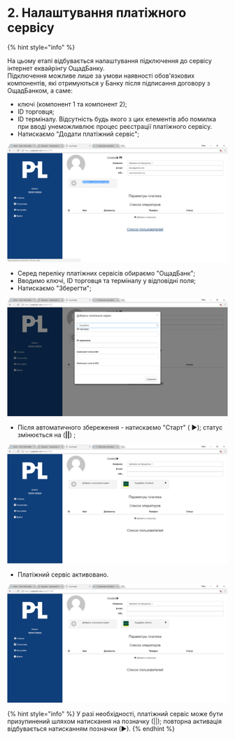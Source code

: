 # 2. Налаштування платіжного сервісу

{% hint style="info" %}

На цьому етапі відбувається налаштування підключення до сервісу інтернет еквайрінгу ОщадБанку.  
Підключення можливе лише за умови наявності обов'язкових компонентів, які отримуються у Банку після підписання договору з ОщадБанком, а саме:

* ключі \(компонент 1 та компонент 2\);  
* ID торговця;  
* ID терміналу. Відсутність будь якого з цих елементів або помилка при вводі унеможливлює процес реєстрації платіжного сервісу.
* Натискаємо "Додати платіжний сервіс";

![](../.gitbook/assets/image-35.png)

* Серед переліку платіжних сервісів обираємо "ОщадБанк";
* Вводимо ключі, ID торговця та терміналу у відповідні поля;
* Натискаємо "Зберегти";

![](../.gitbook/assets/image-1.png)

* Після автоматичного збереження - натискаємо "Старт" \( ▶\); статус змінюється на  \(**\|\|**\) ;

![](../.gitbook/assets/image-32.png)

* Платіжний сервіс активовано.

![](../.gitbook/assets/image-49.png)

{% hint style="info" %}
У разі необхідності, платіжний сервіс може бути призупинений шляхом натискання на позначку \(\|\|\); повторна активація відбувається натисканням позначки \(▶\).
{% endhint %}

